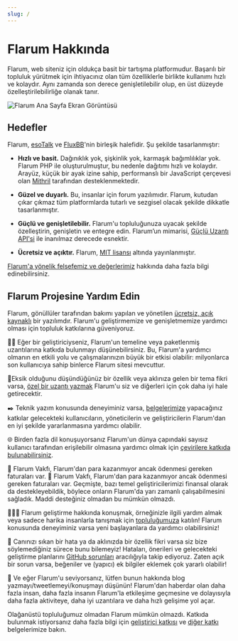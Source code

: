 ```yaml
---
slug: /
---
```


# Flarum Hakkında

Flarum, web siteniz için oldukça basit bir tartışma platformudur. Başarılı bir topluluk yürütmek için ihtiyacınız olan tüm özelliklerle birlikte kullanımı hızlı ve kolaydır. Aynı zamanda son derece genişletilebilir olup, en üst düzeyde özelleştirilebilirliğe olanak tanır.

![Flarum Ana Sayfa Ekran Görüntüsü](/en/img/home_screenshot.png)

## Hedefler

Flarum, [esoTalk](https://github.com/esotalk/esoTalk) ve [FluxBB](https://fluxbb.org)'nin birleşik halefidir. Şu şekilde tasarlanmıştır:

- **Hızlı ve basit.** Dağınıklık yok, şişkinlik yok, karmaşık bağımlılıklar yok. Flarum PHP ile oluşturulmuştur, bu nedenle dağıtımı hızlı ve kolaydır. Arayüz, küçük bir ayak izine sahip, performanslı bir JavaScript çerçevesi olan [Mithril](https://mithril.js.org) tarafından desteklenmektedir.

- **Güzel ve duyarlı.** Bu, insanlar için forum yazılımıdır. Flarum, kutudan çıkar çıkmaz tüm platformlarda tutarlı ve sezgisel olacak şekilde dikkatle tasarlanmıştır.

- **Güçlü ve genişletilebilir.** Flarum'u topluluğunuza uyacak şekilde özelleştirin, genişletin ve entegre edin. Flarum’un mimarisi, [Güçlü Uzantı API'si](/extend/) ile inanılmaz derecede esnektir.

- **Ücretsiz ve açıktır.** Flarum, [MIT lisansı](https://github.com/flarum/flarum/blob/master/LICENSE) altında yayınlanmıştır.

[Flarum'a yönelik felsefemiz ve değerlerimiz](https://discuss.flarum.org/d/28869-flarum-philosophy-and-values) hakkında daha fazla bilgi edinebilirsiniz.

## Flarum Projesine Yardım Edin

Flarum, gönüllüler tarafından bakımı yapılan ve yönetilen [ücretsiz, açık kaynaklı](https://github.com/flarum/core) bir yazılımdır. Flarum'u geliştirmemize ve genişletmemize yardımcı olması için topluluk katkılarına güveniyoruz.

🧑‍💻 Eğer bir geliştiriciyseniz, Flarum'un temeline veya paketlenmiş uzantılarına katkıda bulunmayı düşünebilirsiniz. Bu, Flarum'a yardımcı olmanın en etkili yolu ve çalışmalarınızın büyük bir etkisi olabilir: milyonlarca son kullanıcıya sahip binlerce Flarum sitesi mevcuttur.

🧩Eksik olduğunu düşündüğünüz bir özellik veya aklınıza gelen bir tema fikri varsa, [özel bir uzantı yazmak](extend/README.md) Flarum'u siz ve diğerleri için çok daha iyi hale getirecektir.

✒️ Teknik yazım konusunda deneyiminiz varsa, [belgelerimize](https://github.com/flarum/docs/issues) yapacağınız katkılar gelecekteki kullanıcıların, yöneticilerin ve geliştiricilerin Flarum'dan en iyi şekilde yararlanmasına yardımcı olabilir.

🌐 Birden fazla dil konuşuyorsanız Flarum'un dünya çapındaki sayısız kullanıcı tarafından erişilebilir olmasına yardımcı olmak için [çevirilere katkıda bulunabilirsiniz](extend/language-packs.md).

💸 Flarum Vakfı, Flarum'dan para kazanmıyor ancak ödenmesi gereken faturaları var. 💸 Flarum Vakfı, Flarum'dan para kazanmıyor ancak ödenmesi gereken faturaları var. Geçmişte, bazı temel geliştiricilerimizi finansal olarak da destekleyebildik, böylece onların Flarum'da yarı zamanlı çalışabilmesini sağladık. Maddi desteğiniz olmadan bu mümkün olmazdı.

🧑‍🤝‍🧑 Flarum geliştirme hakkında konuşmak, örneğinizle ilgili yardım almak veya sadece harika insanlarla tanışmak için [topluluğumuza](https://discuss.flarum.org) katılın! Flarum konusunda deneyiminiz varsa yeni başlayanlara da yardımcı olabilirsiniz!

🐛 Canınızı sıkan bir hata ya da aklınızda bir özellik fikri varsa siz bize söylemediğiniz sürece bunu bilemeyiz! Hataları, önerileri ve gelecekteki geliştirme planlarını [GitHub sorunları](https://github.com/flarum/core/issues) aracılığıyla takip ediyoruz. Zaten açık bir sorun varsa, beğeniler ve (yapıcı) ek bilgiler eklemek çok yararlı olabilir!

📣 Ve eğer Flarum'u seviyorsanız, lütfen bunun hakkında blog yazmayı/tweetlemeyi/konuşmayı düşünün! Flarum'dan haberdar olan daha fazla insan, daha fazla insanın Flarum'la etkileşime geçmesine ve dolayısıyla daha fazla aktiviteye, daha iyi uzantılara ve daha hızlı gelişime yol açar.

Olağanüstü topluluğumuz olmadan Flarum mümkün olmazdı. Katkıda bulunmak istiyorsanız daha fazla bilgi için [geliştirici katkısı](contributing.md) ve [diğer katkı](contributing-docs-translations.md) belgelerimize bakın.
